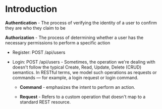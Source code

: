 # Introduction

**Authentication** - The process of verifying the identity of a user to confirm they are who they claim to be

**Authorization** - The process of determining whether a user has the necessary permissions to perform a specific action

- Register: POST /api/users

- Login: POST /api/users - Sometimes, the operation we're dealing with doesn't follow the typical Create, Read, Update, Delete (CRUD) semantics. In RESTful terms, we model such operations as requests or commands — for example, a login request or login command.

  - **Command** - emphasizes the intent to perform an action.

  - **Request** - Refers to a custom operation that doesn't map to a standard REST resource.
